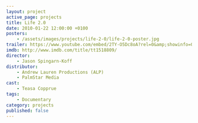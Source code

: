 ```yaml
---
layout: project
active_page: projects
title: Life 2.0
date: 2010-01-22 12:00:00 +0100
posters:
    - /assets/images/projects/life-2-0/life-2-0-poster.jpg
trailer: https://www.youtube.com/embed/2TY-O5Dc8oA?rel=0&amp;showinfo=0
imdb: http://www.imdb.com/title/tt1518809/
director:
    - Jason Spingarn-Koff
distributor:
    - Andrew Lauren Productions (ALP)
    - PalmStar Media
cast:
    - Teasa Copprue
tags:
    - Documentary
category: projects
published: false
---
```

